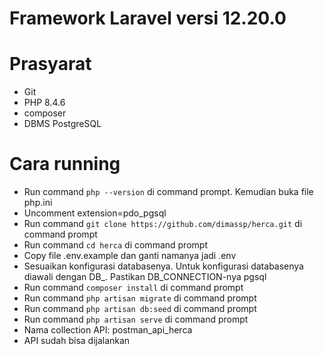 # Framework Laravel versi 12.20.0

# Prasyarat
- Git
- PHP 8.4.6
- composer
- DBMS PostgreSQL

# Cara running
- Run command `php --version` di command prompt. Kemudian buka file php.ini
- Uncomment extension=pdo_pgsql
- Run command `git clone https://github.com/dimassp/herca.git` di command prompt
- Run command `cd herca` di command prompt
- Copy file .env.example dan ganti namanya jadi .env
- Sesuaikan konfigurasi databasenya. Untuk konfigurasi databasenya diawali dengan DB_. Pastikan DB_CONNECTION-nya pgsql
- Run command `composer install` di command prompt
- Run command `php artisan migrate` di command prompt
- Run command `php artisan db:seed` di command prompt
- Run command `php artisan serve` di command prompt
- Nama collection API: postman_api_herca
- API sudah bisa dijalankan